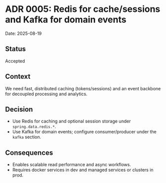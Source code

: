 # ADR 0005: Redis for cache/sessions and Kafka for domain events

Date: 2025-08-19

## Status
Accepted

## Context
We need fast, distributed caching (tokens/sessions) and an event backbone for decoupled processing and analytics.

## Decision
- Use Redis for caching and optional session storage under `spring.data.redis.*`.
- Use Kafka for domain events; configure consumer/producer under the `kafka` section.

## Consequences
- Enables scalable read performance and async workflows.
- Requires docker services in dev and managed services or clusters in prod.
